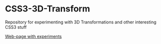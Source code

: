 # CSS3-3D-Transform
Repository for experimenting with 3D Transformations and other interesting CSS3 stuff

[Web-page with experiments](https://nagellan.github.io/CSS3-3D-Transform/)
